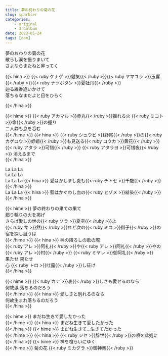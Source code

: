 ```yaml
---
title: 夢の終わりの菊の花
slug: sparkler
categories:
    - original
    - 3rdalbum
date: 2023-05-24
tags: [dam]
---
```


夢のおわりの菊の花  
散らし涙を振りまいて  
さよならまたねと昇ってく  

{{< hina >}}
{{< ruby ケナゲ >}}健気{{< /ruby >}}{{< ruby ヤマユラ >}}玉響{{< /ruby >}}{{< ruby ナツボタン >}}夏牡丹{{< /ruby >}}  
辿る線香追いかけて  
落ちるなまだよと目をひらく  

{{< /hina >}}

{{< hime >}}
{{< ruby アカマル >}}赤丸{{< /ruby >}}揺れる火 {{< ruby ミコト >}}命{{< /ruby >}}の握り  
二人静も息を呑む  
{{< /hime >}}
{{< hina >}}
{{< ruby シュウビ >}}終尾{{< /ruby >}}の{{< ruby カゲロウ >}}蜉蝣{{< /ruby >}}も見送る{{< ruby コウカ >}}黄花{{< /ruby >}}  
{{< ruby アタラ >}}可惜{{< /ruby >}} {{< ruby アタラヨ >}}可惜夜{{< /ruby >}} 消えるまで  
{{< /hina >}}

La La La  
La La La  
La La La 
{{< hina >}}
愛はかしまし炎も{{< ruby チトセ >}}千歳{{< /ruby >}}
{{< /hina >}}  
La La La 
{{< hina >}}
藍はかぐわし血の{{< ruby ヒゾメ >}}緋染{{< /ruby >}}
{{< /hina >}}  

{{< hime >}}
夢の終わりの果ての果て  
廻り輪りの火を掲げ  
さらば愛しの世の{{< ruby ソラ >}}夏空{{< /ruby >}}よ  
{{< ruby サ >}}然{{< /ruby >}}れど次の{{< ruby ミコ >}}御子{{< /ruby >}}の宿を探し狙うは  
{{< /hime >}}
{{< hina >}}
神の降ろしの歌の際  
{{< ruby アレ >}}阿礼{{< /ruby >}}や{{< ruby アレ >}}阿礼{{< /ruby >}}やの{{< ruby アレ >}}村{{< /ruby >}} {{< ruby ミヤレ >}}御阿礼{{< /ruby >}}  
果たせ 果たせ  
心 {{< ruby トロ >}}吐露{{< /ruby >}}し征け  
{{< /hina >}}

{{< hime >}}
{{< ruby カナ >}}哀{{< /ruby >}}しさも愛せるのなら  
何故涙 落ちるのだろう  
{{< /hime >}}
{{< hina >}}
愛しさと別れるのなら  
何故生まれ落ちるのだろう  
{{< /hina >}}

{{< hime >}}
まだね生きて愛したかった  
{{< /hime >}}
{{< hina >}}
まだね生きて愛したかった  
{{< /hina >}}
{{< hime >}}
まだね生きて...生きてたかった  
{{< /hime >}}
{{< hina >}}
{{< ruby ジセ >}}辞世{{< /ruby >}}の唄を此処に  
{{< /hina >}}
{{< hime >}}
神を喰らいにゆく  
{{< /hime >}}
菊の花 {{< ruby ミカグラ >}}御神楽{{< /ruby >}}  